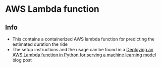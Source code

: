 # AWS Lambda function


## Info
* This contains a containerized AWS lambda function for predicting the estimated duration the ride
* The setup instructions and the usage can be found in a [Deploying an AWS Lambda function in Python for serving a machine learning model](https://abhishekrs4.github.io/blogs/tech_blogs/tech_blog_5.html) blog post
